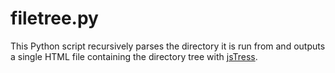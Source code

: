 # filetree.py

This Python script recursively parses the directory it is run from and outputs a single HTML file containing the directory tree with [jsTress](https://www.jstree.com/).

